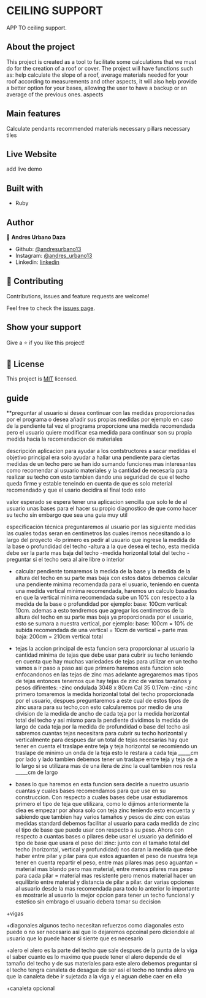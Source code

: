 # CEILING SUPPORT

APP TO ceiling support.  

## About the project 

This project is created as a tool to facilitate some calculations that we must do for the creation of a roof or cover. 
The project will have functions such as: help calculate the slope of a roof, average materials needed for your roof 
according to measurements and other aspects, it will also help provide a better option for your bases, 
allowing the user to have a backup or an average of the previous ones. aspects

## Main features

Calculate pendants
recommended materials
necessary pillars
necessary tiles

## Live Website   

add live demo

## Built with
* Ruby

## Author

👤 **Andres Urbano Daza**

- Github: [@andresurbano13](https://github.com/andresurbano13)
- Instagram: [@andres_urbano13](https://instagram.com/andres_urbano13)
- Linkedin: [linkedin](https://www.linkedin.com/in/)

## 🤝 Contributing

Contributions, issues and feature requests are welcome!

Feel free to check the [issues page](issues/).

## Show your support

Give a ⭐️ if you like this project!

## 📝 License

This project is [MIT](LICENSE) licensed.

## guide

**preguntar al usuario si desea continuar con las medidas proporcionadas por el programa o desea añadir sus propias medidas
por ejemplo en caso de la pendiente tal vez el programa proporcione una medida recomendada pero el usuario quiere modificar esa medida 
para continuar son su propia medida hacia la recomendacion de materiales 

descripción
aplicacion para ayudar a los contstructores a sacar medidas el objetivo principal era solo ayudar a hallar una pendiente para ciertas medidas de un techo
pero se han ido sumando funciones mas interesantes como recomendar al usuario materiales y la cantidad de necesaria para realizar su techo
con esto tambien dando una seguridad de que el techo queda firme y estable teneindo en cuenta de que es solo meterial recomendado y que el usario
decidira al final todo esto 

valor esperado
se espera tener una aplicacion sencilla que solo le de al usuario unas bases para el hacer su propio diagnostico de que como hacer su techo
sin embargo que sea una guia muy util

especificación técnica
preguntaremos al usuario por las siguiente medidas las cuales todas seran en centimetros las cuales iremos necesitando a lo largo del proyecto
-lo primero es pedir al usuario que ingrese la medida de la base o profundidad del techo
-altura a la que desea el techo, esta medida debe ser la parte mas baja del techo
-medida horizontal total del techo 
-preguntar si el techo sera al aire libre o interior 

+ calcular pendiente
tomaremos la medida de la base y la medida de la altura del techo en su parte mas baja
con estos datos debemos calcular una pendiente minima recomendada para el usuario, teniendo en cuenta 
una medida vertical minima recomendada, haremos un calculo basados en que la vertical minima recomendada sube un 10% con respecto 
a la medida de la base o profundidad por ejemplo: 
base: 100cm vertical: 10cm. 
ademas a esto tendremos que agregar los centimetros de la altura del techo en su parte mas baja ya 
proporcionada por el usuario, esto se sumara a nuestra vertical, por ejemplo: 
base: 100cm = 10% de subida recomendada de una vertical = 10cm de vertical + parte mas baja: 200cm = 210cm vertical total    

+ tejas
la accion principal de esta funcion sera proporcionar al usuario la cantidad minima de tejas que debe usar para cubrir su techo
teniendo en cuenta que hay muchas variedades de tejas para utilizar en un techo vamos a ir paso a paso asi que 
primero haremos esta funcion solo enfocandonos en las tejas de zinc mas adelante agregaremos mas tipos de tejas
entonces tenemos que hay tejas de zinc de varios tamaños y pesos difirentes:
-zinc ondulada 3048 x 80cm Cal 35 0.17cm
-zinc
-zinc
primero tomaremos la medida horizontal total del techo proporcionada por el usuario, despues preguntaremos a este 
cual de estos tipos de zinc usara para su techo,con esto calcularemos por medio de una division
de la medida de ancho de cada teja por la medida horizontal total del techo y asi mismo para la pendiente dividimos
la medida de largo de cada teja por la medida de profundidad o base del techo asi sabremos
cuantas tejas necesitara para cubrir su techo horizontal y verticalmente para despues dar un total de tejas necesarias
hay que tener en cuenta el traslape entre teja y teja horizontal se recomiendo un traslape de minimo un onda de la teja
esto le restara a cada teja _____cm por lado y lado tambien debemos tener un traslape entre teja y teja de a lo largo 
si se utilizara mas de una ilera de zinc la cual tambien nos resta _____cm de largo 

+ bases
lo que haremos en esta funcion sera decirle a nuestro usuario cuantas y cuales bases recomendamos para que use en su construccion.
Con respecto a cuales bases debe usar estudiaremos primero el tipo de teja que utilizara, como lo dijimos anteriormente la diea
es empezar por ahora solo con teja zinc teniendo esto encuenta y sabiendo que tambien hay varios tamaños y pesos de zinc 
con estas medidas standard debemos facilitar al usuario para cada medida de zinc el tipo de base que puede usar con respecto a su peso.
Ahora con respecto a cuantas bases o pilares debe usar el usuario ya definido el tipo de base que usara 
el peso del zinc: junto con el tamaño total del techo (horizontal, vertical y profundidad) nos daran la medida que debe haber entre pilar y pilar para que estos aguanten el peso de nuestra teja
tener en cuenta repartir el peso, entre mas pilares mas peso aguantan = material mas blando pero mas material, entre menos pilares mas
peso para cada pilar = material mas resistente pero menos material hacer un equilibrio entre material y distancia de pilar a pilar.
dar varias opciones al usuario desde la mas recomendada para todo lo anterior lo importante es mostrarle al usuario la mejor opcion
para tener un techo funcional y estetico sin embrago el usuario debera tomar su decision 

+vigas

+diagonales
algunos techo necesitan refuerzos como diagonales esto puede o no ser necesario asi que lo dejaremos opcoinal pero diciendole
al usuario que lo puede hacer si siente que es necesario

+alero
el alero es la parte del techo que sale despues de la punta de la viga el saber cuanto es lo maximo que puede tener el alero depende de el tamaño del techo y de sus materiales 
para este alero debemos preguntar si el techo tengra canaleta de desague de ser asi el techo no tendra alero ya que la canaleta debe ir sujetada a la viga
y el aguan debe caer en ella 

+canaleta
opcional

  
